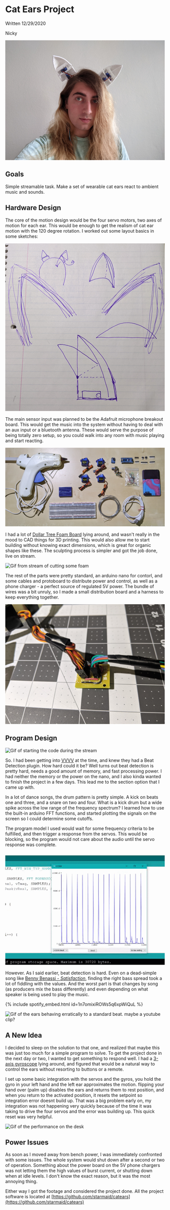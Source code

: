# Cat Ears Project

Written 12/29/2020

Nicky

![image of me wearing the ears](./cat-ears_assets/1.jpg)

## Goals

Simple streamable task. Make a set of wearable cat ears react to ambient music and sounds. 

## Hardware Design

The core of the motion design would be the four servo motors, two axes of motion for each ear. This would be enough to get the realism of cat ear motion with the 120 degree rotation. I worked out some layout basics in some sketches:

![Sketches of the designs](./cat-ears_assets/2.jpg)

The main sensor input was planned to be the Adafruit microphone breakout board. This would get the music into the system without having to deal with an aux input or a bluetooth antenna. These would serve the purpose of being totally zero setup, so you could walk into any room with music playing and start reacting.

![Image of the planned components](./cat-ears_assets/3.jpg)

I had a lot of [Dollar Tree Foam Board](https://www.dollartree.com/readi-board-white-foam-boards/809955?sscid=a1k3_etby3) lying around, and wasn't really in the mood to CAD things for 3D printing. This would also allow me to start building without knowing exact dimensions, which is great for organic shapes like these. The sculpting process is simpler and got the job done, live on stream.

![Gif from stream of cutting some foam](./cat-ears_assets/4.gif)

The rest of the parts were pretty standard, an arduino nano for contorl, and some cables and protoboard to distribute power and control, as well as a phone charger - a perfect source of regulated 5V power. The bundle of wires was a bit unruly, so I made a small distribution board and a harness to keep everything together.

![Picture of wire harness](./cat-ears_assets/5.jpg)


## Program Design

![Gif of starting the code during the stream](./cat-ears_assets/6.gif)

So. I had been getting into [VVVV](https://vvvv.org/) at the time, and knew they had a Beat Detection plugin. How hard could it be? Well turns out beat detection is pretty hard, needs a good amount of memory, and fast processing power. I had neither the memory or the power on the nano, and I also kinda wanted to finish the project in a few days. This lead me to the section option that I came up with.

In a lot of dance songs, the drum pattern is pretty simple. A kick on beats one and three, and a snare on two and four. What is a kick drum but a wide spike across the low range of the frequency spectrum? I learned how to use the built-in arduino FFT functions, and started plotting the signals on the screen so I could determine some cutoffs.

The program model I used would wait for some frequency criteria to be fulfilled, and then trigger a response from the servos. This would be blocking, so the program would not care about the audio until the servo response was complete.

![Gif from the stream of me struggling with the program](./cat-ears_assets/7.gif)

However. As I said earlier, beat detection is hard. Even on a dead-simple song like [Benny Benassi - *Satisfaction*](https://open.spotify.com/track/1n7omixiROWs5q6xpWiQuL?si=818d86d16b9446ee), finding the right bass spread took a lot of fiddling with the values. And the worst part is that changes by song (as producers mix the bass differently) and even depending on what speaker is being used to play the music.

{% include spotify_embed.html id=1n7omixiROWs5q6xpWiQuL %}

![Gif of the ears behaving erratically to a standard beat. maybe a youtube clip?](./cat-ears_assets/8.gif)

## A New Idea

I decided to sleep on the solution to that one, and realized that maybe this was just too much for a simple program to solve. To get the project done in the next day or two, I wanted to get something to respond well. I had a [3-axis gyroscope](https://www.parallax.com/product/gyroscope-module-3-axis-l3g4200d/) lying around, and figured that would be a natural way to control the ears without resorting to buttons or a remote.

I set up some basic integration with the servos and the gyros, you hold the gyro in your left hand and the left ear approximates the motion. flipping your hand over (palm up) disables the ears and returns them to rest position, and when you return to the activated position, it resets the setpoint so integration error doesnt build up. That was a big problem early on, my integration was not happening very quickly because of the time it was taking to drive the four servos and the error was building up. This quick reset was very helpful.

![Gif of the performance on the desk](./cat-ears_assets/9.gif)

## Power Issues

As soon as I moved away from bench power, I was immediately confronted with some issues. The whole system would shut down after a second or two of operation. Something about the power board on the 5V phone chargers was not letting them the high values of burst current, or shutting down when at idle levels. I don't know the exact reason, but it was the most annoying thing. 

Either way I got the footage and considered the project done. All the project software is located at [https://github.com/starmaid/catears](https://github.com/starmaid/catears)


